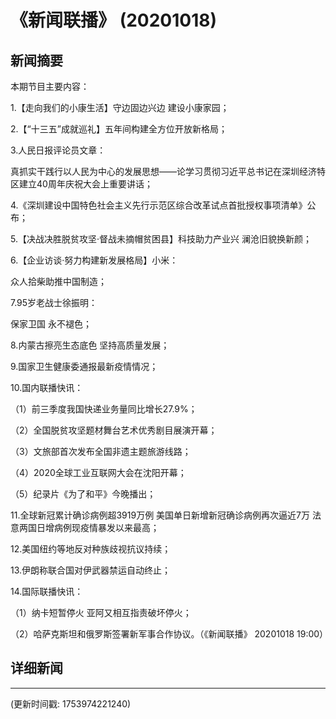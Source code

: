 # 《新闻联播》 (20201018)

## 新闻摘要

本期节目主要内容：

1.【走向我们的小康生活】守边固边兴边 建设小康家园；

2.【“十三五”成就巡礼】五年间构建全方位开放新格局；

3.人民日报评论员文章：

真抓实干践行以人民为中心的发展思想——论学习贯彻习近平总书记在深圳经济特区建立40周年庆祝大会上重要讲话；

4.《深圳建设中国特色社会主义先行示范区综合改革试点首批授权事项清单》公布；

5.【决战决胜脱贫攻坚·督战未摘帽贫困县】科技助力产业兴 澜沧旧貌换新颜；

6.【企业访谈·努力构建新发展格局】小米：

众人拾柴助推中国制造；

7.95岁老战士徐振明：

保家卫国 永不褪色；

8.内蒙古擦亮生态底色 坚持高质量发展；

9.国家卫生健康委通报最新疫情情况；

10.国内联播快讯：

（1）前三季度我国快递业务量同比增长27.9%；

（2）全国脱贫攻坚题材舞台艺术优秀剧目展演开幕；

（3）文旅部首次发布全国非遗主题旅游线路；

（4）2020全球工业互联网大会在沈阳开幕；

（5）纪录片《为了和平》今晚播出；

11.全球新冠累计确诊病例超3919万例 美国单日新增新冠确诊病例再次逼近7万 法意两国日增病例现疫情暴发以来最高；

12.美国纽约等地反对种族歧视抗议持续；

13.伊朗称联合国对伊武器禁运自动终止；

14.国际联播快讯：

（1）纳卡短暂停火 亚阿又相互指责破坏停火；

（2）哈萨克斯坦和俄罗斯签署新军事合作协议。（《新闻联播》 20201018 19:00）

## 详细新闻

---

(更新时间戳: 1753974221240)

